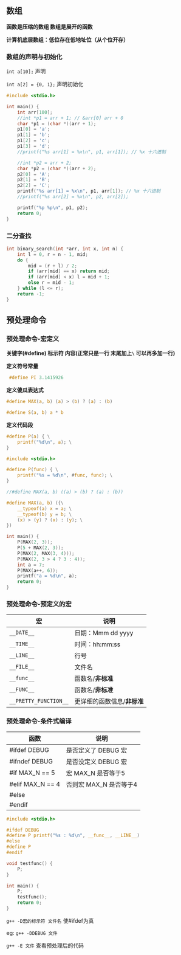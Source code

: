 ## 数组

**函数是压缩的数组 数组是展开的函数**

**计算机底层数组：低位存在低地址位（从个位开存）**



### 数组的声明与初始化

`int a[10];` 声明

`int a[2] = {0, 1};` 声明初始化



```c
#include <stdio.h>

int main() {
    int arr[100];
    //int *p1 = arr + 1; // &arr[0] arr + 0
    char *p1 = (char *)(arr + 1);
    p1[0] = 'a';
    p1[1] = 'b';
    p1[2] = 'c';
    p1[3] = 'd';
    //printf("%s arr[1] = %x\n", p1, arr[1]); // %x 十六进制

    //int *p2 = arr + 2;
    char *p2 = (char *)(arr + 2);
    p2[0] = 'A';
    p2[1] = 'B';
    p2[2] = 'C';
    printf("%s arr[1] = %x\n", p1, arr[1]); // %x 十六进制
    //printf("%s arr[2] = %x\n", p2, arr[2]);

    printf("%p %p\n", p1, p2);
    return 0;
}
```



### 二分查找

```c
int binary_search(int *arr, int x, int n) {
    int l = 0, r = n - 1, mid;
    do {
        mid = (r + l) / 2;
        if (arr[mid] == x) return mid;
        if (arr[mid] < x) l = mid + 1;
        else r = mid - 1;
    } while (l <= r);
    return -1;
}
```





## 预处理命令



### 预处理命令-宏定义

**关键字(#define)  标示符  内容(正常只是一行 末尾加上`\` 可以再多加一行)**



**定义符号常量**

```c
 #define PI 3.1415926
```



**定义傻瓜表达式**

```c
#define MAX(a, b) (a) > (b) ? (a) : (b)
```

```c
#define S(a, b) a * b
```



**定义代码段**

```c
#define P(a) { \
    printf("%d\n", a); \
}
```



```c
#include <stdio.h>

#define P(func) { \
    printf("%s = %d\n", #func, func); \
}

//#define MAX(a, b) ((a) > (b) ? (a) : (b))

#define MAX(a, b) ({\
    __typeof(a) x = a; \
    __typeof(b) y = b; \
    (x) > (y) ? (x) : (y); \
})

int main() {
    P(MAX(2, 3));
    P(5 + MAX(2, 3));
    P(MAX(2, MAX(3, 4)));
    P(MAX(2, 3 > 4 ? 3 : 4));
    int a = 7;
    P(MAX(a++, 6));
    printf("a = %d\n", a);
    return 0;
}
```





### 预处理命令-预定义的宏

| 宏                    | 说明                        |
| --------------------- | --------------------------- |
| `__DATE__`            | 日期：Mmm dd yyyy           |
| `__TIME__`            | 时间：hh:mm:ss              |
| `__LINE__`            | 行号                        |
| `__FILE__`            | 文件名                      |
| `__func__`            | 函数名/**非标准**           |
| `__FUNC__`            | 函数名/**非标准**           |
| `__PRETTY_FUNCTION__` | 更详细的函数信息/**非标准** |





### 预处理命令-条件式编译

| 函数             | 说明                   |
| ---------------- | ---------------------- |
| #ifdef DEBUG     | 是否定义了 DEBUG 宏    |
| #ifndef DEBUG    | 是否没定义 DEBUG 宏    |
| #if MAX_N == 5   | 宏 MAX_N 是否等于5     |
| #elif MAX_N == 4 | 否则宏 MAX_N 是否等于4 |
| #else            |                        |
| #endif           |                        |



```c
#include <stdio.h>

#ifdef DEBUG
#define P printf("%s : %d\n", __func__, __LINE__)
#else
#define P
#endif

void testfunc() {
    P;
}

int main() {
    P;
    testfunc();
    return 0;
}
```



`g++ -D宏的标示符 文件名`  使#ifdef为真

eg: `g++ -DDEBUG 文件`



`g++ -E 文件` 查看预处理后的代码
